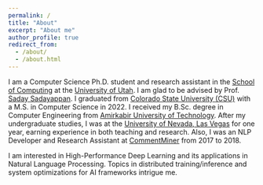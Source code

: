 ```yaml
---
permalink: /
title: "About"
excerpt: "About me"
author_profile: true
redirect_from: 
  - /about/
  - /about.html
---
```


I am a Computer Science Ph.D. student and research assistant in the [School of Computing](https://www.cs.utah.edu/) at the [University of Utah](https://www.utah.edu/). I am glad to be advised by Prof. [Saday Sadayappan](https://users.cs.utah.edu/~saday/). I graduated from [Colorado State University (CSU)](https://www.colostate.edu) with a M.S. in Computer Science in 2022. I received my B.Sc. degree in Computer Engineering from [Amirkabir University of Technology](http://aut.ac.ir/aut/). After my undergraduate studies, I was at the [University of Nevada, Las Vegas](https://unlv.edu) for one year, earning experience in both teaching and research. Also, I was an NLP Developer and Research Assistant at [CommentMiner](http://www.commentminer.ir/) from 2017 to 2018.

I am interested in High-Performance Deep Learning and its applications in Natural Language Processing. Topics in distributed training/inference and system optimizations for AI frameworks intrigue me. 
